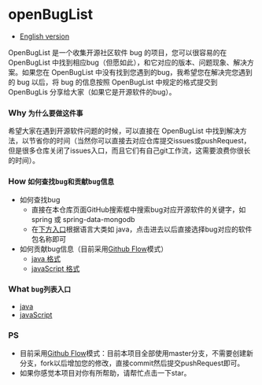 # openBugList
* [English version](./README_EN.md)


OpenBugList 是一个收集开源社区软件 bug 的项目，您可以很容易的在 OpenBugList 中找到相应bug（但愿如此），和它对应的版本、问题现象、解决方案。如果您在 OpenBugList 中没有找到您遇到的bug，我希望您在解决完您遇到的 bug 以后，将 bug 的信息按照 OpenBugList 中规定的格式提交到 OpenBugLis 分享给大家（如果它是开源软件的bug）。


### Why `为什么要做这件事`
希望大家在遇到开源软件问题的时候，可以直接在 OpenBugList 中找到解决方法，以节省你的时间（当然你可以直接去对应仓库提交issues或pushRequest，但是很多仓库关闭了issues入口，而且它们有自己git工作流，这需要浪费你很长的时间）。


### How `如何查找bug和贡献bug信息`
* 如何查找bug
    * 直接在本仓库页面GitHub搜索框中搜索bug对应开源软件的关键字，如 spring 或 spring-data-mongodb
    * 在[下方入口](#what)️根据语言大类如 java，点击进去以后直接选择bug对应的软件包名称即可
* 如何贡献bug信息（目前采用[Github Flow](https://guides.github.com/introduction/flow/)模式）
    * [java 格式](./java/EXAMPLE.md)
    * [javaScript 格式](./javaScript/EXAMPLE.md)


### What `bug列表入口`
* [java](./java/HOME.md)
* [javaScript](./javaScript/HOME.md)
<span id="what"/>


### PS
* 目前采用[Github Flow](https://guides.github.com/introduction/flow/)模式：目前本项目全部使用master分支，不需要创建新分支，fork以后增加您的修改，直接commit然后提交pushRequest即可。
* 如果你感觉本项目对你有所帮助，请帮忙点击一下star。

